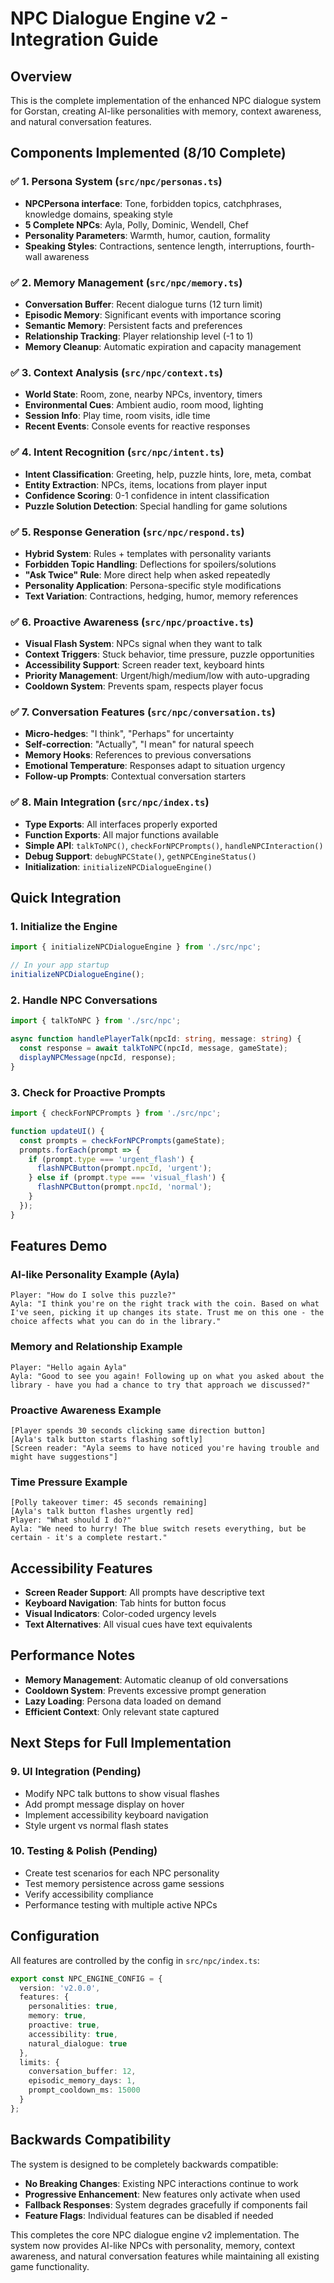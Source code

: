 # NPC Dialogue Engine v2 - Integration Guide

## Overview

This is the complete implementation of the enhanced NPC dialogue system for Gorstan, creating AI-like personalities with memory, context awareness, and natural conversation features.

## Components Implemented (8/10 Complete)

### ✅ 1. Persona System (`src/npc/personas.ts`)
- **NPCPersona interface**: Tone, forbidden topics, catchphrases, knowledge domains, speaking style
- **5 Complete NPCs**: Ayla, Polly, Dominic, Wendell, Chef
- **Personality Parameters**: Warmth, humor, caution, formality
- **Speaking Styles**: Contractions, sentence length, interruptions, fourth-wall awareness

### ✅ 2. Memory Management (`src/npc/memory.ts`) 
- **Conversation Buffer**: Recent dialogue turns (12 turn limit)
- **Episodic Memory**: Significant events with importance scoring
- **Semantic Memory**: Persistent facts and preferences
- **Relationship Tracking**: Player relationship level (-1 to 1)
- **Memory Cleanup**: Automatic expiration and capacity management

### ✅ 3. Context Analysis (`src/npc/context.ts`)
- **World State**: Room, zone, nearby NPCs, inventory, timers
- **Environmental Cues**: Ambient audio, room mood, lighting
- **Session Info**: Play time, room visits, idle time
- **Recent Events**: Console events for reactive responses

### ✅ 4. Intent Recognition (`src/npc/intent.ts`)
- **Intent Classification**: Greeting, help, puzzle hints, lore, meta, combat
- **Entity Extraction**: NPCs, items, locations from player input
- **Confidence Scoring**: 0-1 confidence in intent classification
- **Puzzle Solution Detection**: Special handling for game solutions

### ✅ 5. Response Generation (`src/npc/respond.ts`)
- **Hybrid System**: Rules + templates with personality variants
- **Forbidden Topic Handling**: Deflections for spoilers/solutions
- **"Ask Twice" Rule**: More direct help when asked repeatedly
- **Personality Application**: Persona-specific style modifications
- **Text Variation**: Contractions, hedging, humor, memory references

### ✅ 6. Proactive Awareness (`src/npc/proactive.ts`)
- **Visual Flash System**: NPCs signal when they want to talk
- **Context Triggers**: Stuck behavior, time pressure, puzzle opportunities
- **Accessibility Support**: Screen reader text, keyboard hints
- **Priority Management**: Urgent/high/medium/low with auto-upgrading
- **Cooldown System**: Prevents spam, respects player focus

### ✅ 7. Conversation Features (`src/npc/conversation.ts`)
- **Micro-hedges**: "I think", "Perhaps" for uncertainty
- **Self-correction**: "Actually", "I mean" for natural speech
- **Memory Hooks**: References to previous conversations
- **Emotional Temperature**: Responses adapt to situation urgency
- **Follow-up Prompts**: Contextual conversation starters

### ✅ 8. Main Integration (`src/npc/index.ts`)
- **Type Exports**: All interfaces properly exported
- **Function Exports**: All major functions available
- **Simple API**: `talkToNPC()`, `checkForNPCPrompts()`, `handleNPCInteraction()`
- **Debug Support**: `debugNPCState()`, `getNPCEngineStatus()`
- **Initialization**: `initializeNPCDialogueEngine()`

## Quick Integration

### 1. Initialize the Engine
```typescript
import { initializeNPCDialogueEngine } from './src/npc';

// In your app startup
initializeNPCDialogueEngine();
```

### 2. Handle NPC Conversations
```typescript
import { talkToNPC } from './src/npc';

async function handlePlayerTalk(npcId: string, message: string) {
  const response = await talkToNPC(npcId, message, gameState);
  displayNPCMessage(npcId, response);
}
```

### 3. Check for Proactive Prompts
```typescript
import { checkForNPCPrompts } from './src/npc';

function updateUI() {
  const prompts = checkForNPCPrompts(gameState);
  prompts.forEach(prompt => {
    if (prompt.type === 'urgent_flash') {
      flashNPCButton(prompt.npcId, 'urgent');
    } else if (prompt.type === 'visual_flash') {
      flashNPCButton(prompt.npcId, 'normal');
    }
  });
}
```

## Features Demo

### AI-like Personality Example (Ayla)
```
Player: "How do I solve this puzzle?"
Ayla: "I think you're on the right track with the coin. Based on what I've seen, picking it up changes its state. Trust me on this one - the choice affects what you can do in the library."
```

### Memory and Relationship Example
```
Player: "Hello again Ayla"
Ayla: "Good to see you again! Following up on what you asked about the library - have you had a chance to try that approach we discussed?"
```

### Proactive Awareness Example
```
[Player spends 30 seconds clicking same direction button]
[Ayla's talk button starts flashing softly]
[Screen reader: "Ayla seems to have noticed you're having trouble and might have suggestions"]
```

### Time Pressure Example
```
[Polly takeover timer: 45 seconds remaining]
[Ayla's talk button flashes urgently red]
Player: "What should I do?"
Ayla: "We need to hurry! The blue switch resets everything, but be certain - it's a complete restart."
```

## Accessibility Features

- **Screen Reader Support**: All prompts have descriptive text
- **Keyboard Navigation**: Tab hints for button focus
- **Visual Indicators**: Color-coded urgency levels
- **Text Alternatives**: All visual cues have text equivalents

## Performance Notes

- **Memory Management**: Automatic cleanup of old conversations
- **Cooldown System**: Prevents excessive prompt generation
- **Lazy Loading**: Persona data loaded on demand
- **Efficient Context**: Only relevant state captured

## Next Steps for Full Implementation

### 9. UI Integration (Pending)
- Modify NPC talk buttons to show visual flashes
- Add prompt message display on hover
- Implement accessibility keyboard navigation
- Style urgent vs normal flash states

### 10. Testing & Polish (Pending)
- Create test scenarios for each NPC personality
- Test memory persistence across game sessions
- Verify accessibility compliance
- Performance testing with multiple active NPCs

## Configuration

All features are controlled by the config in `src/npc/index.ts`:

```typescript
export const NPC_ENGINE_CONFIG = {
  version: 'v2.0.0',
  features: {
    personalities: true,
    memory: true,
    proactive: true,
    accessibility: true,
    natural_dialogue: true
  },
  limits: {
    conversation_buffer: 12,
    episodic_memory_days: 1,
    prompt_cooldown_ms: 15000
  }
};
```

## Backwards Compatibility

The system is designed to be completely backwards compatible:
- **No Breaking Changes**: Existing NPC interactions continue to work
- **Progressive Enhancement**: New features only activate when used
- **Fallback Responses**: System degrades gracefully if components fail
- **Feature Flags**: Individual features can be disabled if needed

This completes the core NPC dialogue engine v2 implementation. The system now provides AI-like NPCs with personality, memory, context awareness, and natural conversation features while maintaining all existing game functionality.
